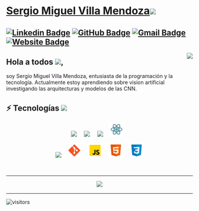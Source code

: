 # [Sergio Miguel Villa Mendoza](https://www.linkedin.com/in/sergio-miguel-villa-mendoza-1471ba195/)<img height="40"  src="https://github.com/rajput2107/rajput2107/blob/master/Assets/Developer.gif"/>
[![Linkedin Badge](https://img.shields.io/badge/-sergiovilla-blue?style=flat-square&logo=Linkedin&logoColor=white&link=https://www.linkedin.com/in/vilcajoal/)](https://www.linkedin.com/in/sergio-miguel-villa-mendoza-1471ba195/)
[![GitHub Badge](https://img.shields.io/badge/-@sergiovilla-%23181717?style=flat-square&logo=github)](https://github.com/rayo80)
[![Gmail Badge](https://img.shields.io/badge/-sergio.villa.m@uni.edu.pe-c14438?style=flat-square&logo=Gmail&logoColor=white&link=mailto:sergio.villa.m@uni.edu.pe)](mailto:sergio.villa.m@uni.edu.pe)
[![Website Badge](https://img.shields.io/website?color=0ab9e6&style=flat-square&up_message=rayo80&url=http%3A%2F%2Fadarshaacharya.com.np%2F)](https://rayo80.github.io/)
---


<img align="right" src="https://i.pinimg.com/originals/e5/93/ab/e593ab0589d5f1b389e4dfbcce2bce20.gif"/>

## Hola a todos <img src="https://github.com/rajput2107/rajput2107/blob/master/Assets/Hi.gif" width="27px">,
soy Sergio Miguel Villa Mendoza, entusiasta de la programación y la tecnología. Actualmente estoy aprendiendo sobre vision artificial investigando las arquitecturas y modelos de las CNN.



 ## ⚡ Tecnologías <img src="https://media.giphy.com/media/WUlplcMpOCEmTGBtBW/giphy.gif" width="30"> 
<p align="center">
  <code><img height="40" src="https://raw.githubusercontent.com/vilcajoal/vilcajoal/master/assets/py.svg"></code> &nbsp; &nbsp;
  <code><img height="40" src="https://brandslogos.com/wp-content/uploads/images/large/django-logo.png"></code> &nbsp; &nbsp;
  <code><img height="40" src="https://raw.githubusercontent.com/vilcajoal/vilcajoal/master/assets/java.svg"></code>&nbsp; &nbsp; 
  <code><img height="40" src="https://github.com/chandan-reddy-k/chandan-reddy-k/blob/master/assets/react.png"></code> &nbsp;&nbsp;
</p>
  
<p align="center"> 
  <code><img height="40" src="https://img.icons8.com/color/48/000000/bootstrap.png"></code> &nbsp;&nbsp;
  <code><img height="40" src="https://github.com/chandan-reddy-k/chandan-reddy-k/blob/master/assets/git.png"></code> &nbsp;&nbsp;
  <code><img height="40" src="https://github.com/chandan-reddy-k/chandan-reddy-k/blob/master/assets/js.png"></code> &nbsp;&nbsp;
  <code><img height="40" src="https://github.com/chandan-reddy-k/chandan-reddy-k/blob/master/assets/html.png"></code> &nbsp;&nbsp;
  <code><img height="40" src="https://github.com/chandan-reddy-k/chandan-reddy-k/blob/master/assets/css.png"></code>
  </p>
<br/> 

---

<p align="center">
  <img src="https://media.giphy.com/media/jpVnC65DmYeyRL4LHS/giphy.gif" width="20%">
</p>


---

![visitors](https://visitor-badge.laobi.icu/badge?page_id=rayo80.vilcajoal&title=Visitas%20perfil) 

 
